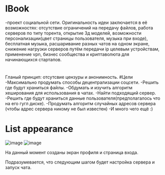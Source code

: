 # IBook
-проект социальной сети. Оригинальность идеи заключается в её возможностях: отсутствие ограничений на передачу файлов, работа серверов по типу торента, открытие 3д моделей, возможности персонализации(цвет страницы пользователя, музыка при входе), бесплатная музыка, расшаривание разных чатов на одном экране, снижение нагрузки серверов путём передачи ip целевым устройствам, применение vpn, бизнес сообщества и криптаволюта для начинающихся стартапов.
#
Гланый принцип: отсутсвие цензуры и анонимность.
#Цели
-Максимально продумать способы децентрализации соцсети.
-Решить где будут храниться файлы.
-Обдумать и изучить алгоритм хеширования для использования в чатах.
-Найти подходящий сервер.
-Решить где будут храниться данные пользователя(предполагалось что на его гугл диске).
-Продумать алгоритм случайных адресов сервера (чтобы адрес сервера никому не был известен)
-И много чего ещё :)
# List appearance
![image](https://user-images.githubusercontent.com/84613812/147424007-99e6e753-cf5d-417a-910e-e0d90f2d64e0.png)
![image](https://user-images.githubusercontent.com/84613812/147424028-71d97ad4-4d04-4135-ab42-2411e161ea26.png)

На данный момент созданы экран профиля и страница входа.

Подразумевается, что следующим шагом будет настройка сервера и запуск чата.
